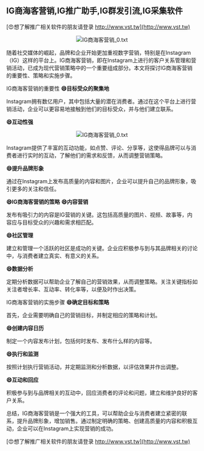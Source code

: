 ## **IG商海客营销,IG推广助手,IG群发引流,IG采集软件**

[😍想了解推广相关软件的朋友请登录 http://www.vst.tw](http://www.vst.tw)

 <center><img src="https://vst.tw/MP4/tuiguang/png/0.png" alt="IG商海客营销_0.txt"></center>

随着社交媒体的崛起，品牌和企业开始更加重视数字营销，特别是在Instagram（IG）这样的平台上。IG商海客营销，即在Instagram上进行的客户关系管理和营销活动，已成为现代营销策略中的一个重要组成部分。本文将探讨IG商海客营销的重要性、策略和实施步骤。

IG商海客营销的重要性
**😄目标受众的聚集地**

Instagram拥有数亿用户，其中包括大量的潜在消费者。通过在这个平台上进行营销活动，企业可以更容易地接触到他们的目标受众，并与他们建立联系。

**😄互动性强**

 <center><img src="https://vst.tw/MP4/tuiguang/png/5.png" alt="IG商海客营销_0.txt"></center>

Instagram提供了丰富的互动功能，如点赞、评论、分享等，这使得品牌可以与消费者进行实时的互动，了解他们的需求和反馈，从而调整营销策略。

**😄提升品牌形象**

通过在Instagram上发布高质量的内容和图片，企业可以提升自己的品牌形象，吸引更多的关注和信任。

**😄IG商海客营销的策略**
**😄内容营销**

发布有吸引力的内容是IG营销的关键。这包括高质量的图片、视频、故事等，内容应与目标受众的兴趣和需求相匹配。

**😄社区管理**

建立和管理一个活跃的社区是成功的关键。企业应积极参与到与其品牌相关的讨论中，与消费者建立真实、有意义的关系。

**😄数据分析**

定期分析数据可以帮助企业了解自己的营销效果，从而调整策略。关注关键指标如关注者增长率、互动率、转化率等，以便及时作出决策。

IG商海客营销的实施步骤
**😄确定目标和策略**

首先，企业需要明确自己的营销目标，并制定相应的策略和计划。

**😄创建内容日历**

制定一个内容发布计划，包括何时发布、发布什么样的内容等。

**😄执行和监测**

按照计划执行营销活动，并定期监测和分析数据，以评估效果并作出调整。

**😄互动和回应**

积极参与到与品牌相关的互动中，回应消费者的评论和问题，建立和维护良好的客户关系。

总结，IG商海客营销是一个强大的工具，可以帮助企业与消费者建立紧密的联系，提升品牌形象，增加销售。通过制定明确的策略、创建高质量的内容和积极互动，企业可以在Instagram上实现营销的成功。

[😍想了解推广相关软件的朋友请登录 http://www.vst.tw](http://www.vst.tw)



